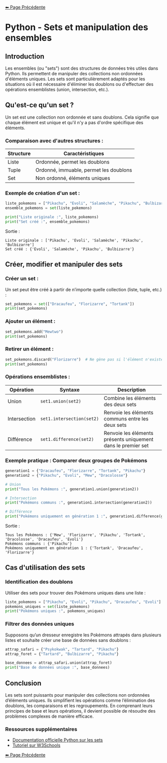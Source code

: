 [⬅ Page Précédente](../README.md)

# Python - Sets et manipulation des ensembles

## Introduction

Les ensembles (ou "sets") sont des structures de données très utiles dans Python. Ils permettent de manipuler des collections non ordonnées d'éléments uniques. Les sets sont particulièrement adaptés pour les situations où il est nécessaire d'éliminer les doublons ou d'effectuer des opérations ensemblistes (union, intersection, etc.).

## Qu'est-ce qu'un set ?

Un set est une collection non ordonnée et sans doublons. Cela signifie que chaque élément est unique et qu'il n'y a pas d'ordre spécifique des éléments.

### Comparaison avec d'autres structures :

| Structure | Caractéristiques |
|-----------|-------------------|
| Liste     | Ordonnée, permet les doublons |
| Tuple     | Ordonné, immuable, permet les doublons |
| Set       | Non ordonné, éléments uniques |

### Exemple de création d'un set :
```python
liste_pokemons = ["Pikachu", "Evoli", "Salamèche", "Pikachu", "Bulbizarre"]
ensemble_pokemons = set(liste_pokemons)

print("Liste originale :", liste_pokemons)
print("Set créé :", ensemble_pokemons)
```

Sortie :
```
Liste originale : ['Pikachu', 'Evoli', 'Salamèche', 'Pikachu', 'Bulbizarre']
Set créé : {'Evoli', 'Salamèche', 'Pikachu', 'Bulbizarre'}
```

## Créer, modifier et manipuler des sets

### Créer un set :
Un set peut être créé à partir de n’importe quelle collection (liste, tuple, etc.) :
```python
set_pokemons = set(["Dracaufeu", "Florizarre", "Tortank"])
print(set_pokemons)
```

### Ajouter un élément :
```python
set_pokemons.add("Mewtwo")
print(set_pokemons)
```

### Retirer un élément :
```python
set_pokemons.discard("Florizarre")  # Ne gène pas si l'élément n'existe pas
print(set_pokemons)
```

### Opérations ensemblistes :

| Opération              | Syntaxe             | Description                                   |
|--------------------------|---------------------|-----------------------------------------------|
| Union                   | `set1.union(set2)`  | Combine les éléments des deux sets          |
| Intersection            | `set1.intersection(set2)` | Renvoie les éléments communs entre les deux sets |
| Différence             | `set1.difference(set2)` | Renvoie les éléments présents uniquement dans le premier set |

### Exemple pratique : Comparer deux groupes de Pokémons

```python
generation1 = {"Dracaufeu", "Florizarre", "Tortank", "Pikachu"}
generation2 = {"Pikachu", "Evoli", "Mew", "Dracolosse"}

# Union
print("Tous les Pokémons :", generation1.union(generation2))

# Intersection
print("Pokémons communs :", generation1.intersection(generation2))

# Différence
print("Pokémons uniquement en génération 1 :", generation1.difference(generation2))
```

Sortie :
```
Tous les Pokémons : {'Mew', 'Florizarre', 'Pikachu', 'Tortank', 'Dracolosse', 'Dracaufeu', 'Evoli'}
Pokémons communs : {'Pikachu'}
Pokémons uniquement en génération 1 : {'Tortank', 'Dracaufeu', 'Florizarre'}
```

## Cas d'utilisation des sets

### Identification des doublons

Utiliser des sets pour trouver des Pokémons uniques dans une liste :
```python
liste_pokemons = ["Pikachu", "Evoli", "Pikachu", "Dracaufeu", "Evoli"]
pokemons_uniques = set(liste_pokemons)
print("Pokémons uniques :", pokemons_uniques)
```

### Filtrer des données uniques

Supposons qu’un dresseur enregistre les Pokémons attrapés dans plusieurs listes et souhaite créer une base de données sans doublons :
```python
attrap_safari = {"Psykokwak", "Tartard", "Pikachu"}
attrap_foret = {"Tartard", "Bulbizarre", "Pikachu"}

base_donnees = attrap_safari.union(attrap_foret)
print("Base de données unique :", base_donnees)
```

## Conclusion

Les sets sont puissants pour manipuler des collections non ordonnées d’éléments uniques. Ils simplifient les opérations comme l’élimination des doublons, les comparaisons et les regroupements. En comprenant leurs principes de base et leurs opérations, il devient possible de résoudre des problèmes complexes de manière efficace.

### Ressources supplémentaires

- [Documentation officielle Python sur les sets](https://docs.python.org/3/tutorial/datastructures.html#sets)
- [Tutoriel sur W3Schools](https://www.w3schools.com/python/python_sets.asp)

[⬅ Page Précédente](../README.md)